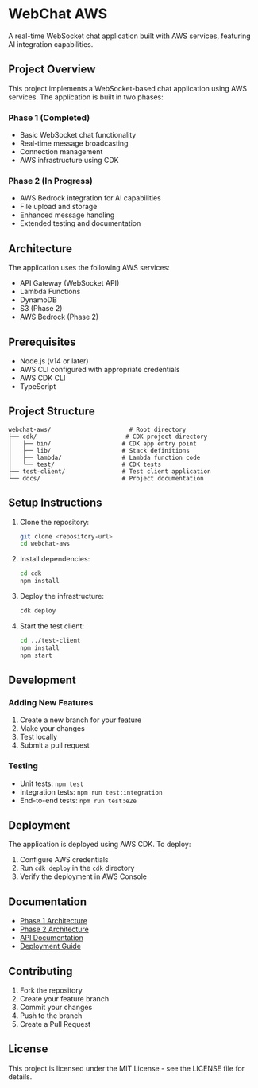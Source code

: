 # WebChat AWS

A real-time WebSocket chat application built with AWS services, featuring AI integration capabilities.

## Project Overview

This project implements a WebSocket-based chat application using AWS services. The application is built in two phases:

### Phase 1 (Completed)
- Basic WebSocket chat functionality
- Real-time message broadcasting
- Connection management
- AWS infrastructure using CDK

### Phase 2 (In Progress)
- AWS Bedrock integration for AI capabilities
- File upload and storage
- Enhanced message handling
- Extended testing and documentation

## Architecture

The application uses the following AWS services:
- API Gateway (WebSocket API)
- Lambda Functions
- DynamoDB
- S3 (Phase 2)
- AWS Bedrock (Phase 2)

## Prerequisites

- Node.js (v14 or later)
- AWS CLI configured with appropriate credentials
- AWS CDK CLI
- TypeScript

## Project Structure

```
webchat-aws/                      # Root directory
├── cdk/                         # CDK project directory
│   ├── bin/                    # CDK app entry point
│   ├── lib/                    # Stack definitions
│   ├── lambda/                 # Lambda function code
│   └── test/                   # CDK tests
├── test-client/                # Test client application
└── docs/                       # Project documentation
```

## Setup Instructions

1. Clone the repository:
   ```bash
   git clone <repository-url>
   cd webchat-aws
   ```

2. Install dependencies:
   ```bash
   cd cdk
   npm install
   ```

3. Deploy the infrastructure:
   ```bash
   cdk deploy
   ```

4. Start the test client:
   ```bash
   cd ../test-client
   npm install
   npm start
   ```

## Development

### Adding New Features
1. Create a new branch for your feature
2. Make your changes
3. Test locally
4. Submit a pull request

### Testing
- Unit tests: `npm test`
- Integration tests: `npm run test:integration`
- End-to-end tests: `npm run test:e2e`

## Deployment

The application is deployed using AWS CDK. To deploy:

1. Configure AWS credentials
2. Run `cdk deploy` in the `cdk` directory
3. Verify the deployment in AWS Console

## Documentation

- [Phase 1 Architecture](AI%20web%20chat%20phase%201.md)
- [Phase 2 Architecture](AI%20web%20chat%20phase%202.md)
- [API Documentation](docs/api.md)
- [Deployment Guide](docs/deployment.md)

## Contributing

1. Fork the repository
2. Create your feature branch
3. Commit your changes
4. Push to the branch
5. Create a Pull Request

## License

This project is licensed under the MIT License - see the LICENSE file for details.

